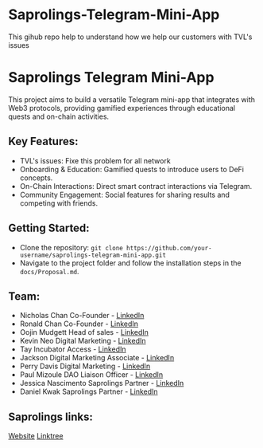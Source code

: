 # Saprolings-Telegram-Mini-App
This gihub repo help to understand how we help our customers with TVL's issues

# Saprolings Telegram Mini-App
This project aims to build a versatile Telegram mini-app that integrates with Web3 protocols, providing gamified experiences through educational quests and on-chain activities.

## Key Features:
- TVL's issues: Fixe this problem for all network
- Onboarding & Education: Gamified quests to introduce users to DeFi concepts.
- On-Chain Interactions: Direct smart contract interactions via Telegram.
- Community Engagement: Social features for sharing results and competing with friends.

## Getting Started:
- Clone the repository: `git clone https://github.com/your-username/saprolings-telegram-mini-app.git`
- Navigate to the project folder and follow the installation steps in the `docs/Proposal.md`.

## Team:
- Nicholas Chan Co-Founder - [LinkedIn](https://www.linkedin.com/in/nicholas-chanweijie/)
- Ronald Chan Co-Founder - [LinkedIn](https://www.linkedin.com/in/ronald-yj/)
- Oojin Mudgett Head of sales - [LinkedIn](https://www.linkedin.com/in/omudgett/)
- Kevin Neo Digital Marketing - [LinkedIn](https://www.linkedin.com/in/kevinneodigital/)
- Tay Incubator Access - [LinkedIn](https://www.linkedin.com/in/nayokrakob-chantararuang/)
- Jackson Digital Marketing Associate - [LinkedIn](https://www.linkedin.com/in/jackwp2000/)
- Perry Davis Digital Marketing - [LinkedIn](https://www.linkedin.com/in/perry-chan-davis)
- Paul Mizoule DAO Liaison Officer - [LinkedIn](https://www.linkedin.com/in/paul-mizoule/)
- Jessica Nascimento Saprolings Partner - [LinkedIn](https://www.linkedin.com/in/jessicasnascimento/)
- Daniel Kwak Saprolings Partner - [LinkedIn](https://www.linkedin.com/in/dkwak/)

## Saprolings links:
[Website](https://saprolings.com)
[Linktree](https://linktr.ee/saprolings)
